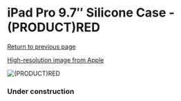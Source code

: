 # iPad Pro 9.7″ Silicone Case - (PRODUCT)RED

[Return to previous page](/ipad_pro97)

[High-resolution image from Apple](https://store.storeimages.cdn-apple.com/8756/as-images.apple.com/is/MM222?wid=4500&hei=4500&fmt=png)

<div style="width: 384px"><img src="/everyphone/MM222.png" alt="(PRODUCT)RED"></div>

### Under construction
